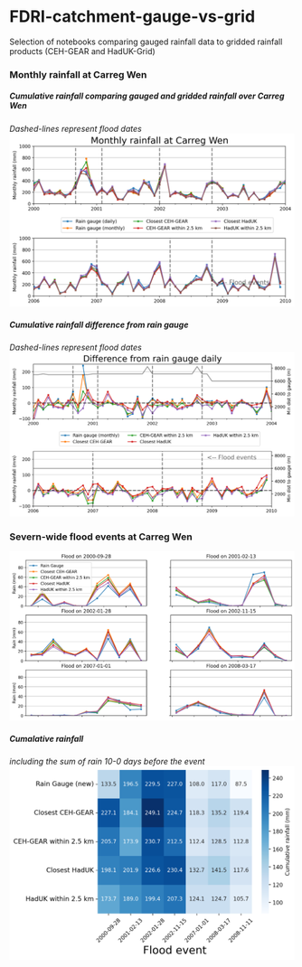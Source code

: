 # FDRI-catchment-gauge-vs-grid
Selection of notebooks comparing gauged rainfall data to gridded rainfall products (CEH-GEAR and HadUK-Grid)

### Monthly rainfall at Carreg Wen
##### Cumulative rainfall comparing gauged and gridded rainfall over Carreg Wen
*Dashed-lines represent flood dates*
<img src="figures/monthly_carreg_wen_rainfall.png" width="800">


##### Cumulative rainfall difference from rain gauge
*Dashed-lines represent flood dates*
<img src="figures/monthly_carreg_wen_rainfall_diff.png" width="800">

### Severn-wide flood events at Carreg Wen
<img src="figures/flood_comparison_line.png" width="800">

##### Cumalative rainfall
*including the sum of rain 10-0 days before the event*
<img src="figures/flood_comparison_heatmap.png" width="800">
